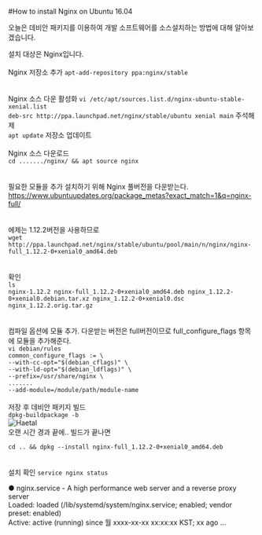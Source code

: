 #How to install Nginx on Ubuntu 16.04

오늘은 데비안 패키지를 이용하여 개발 소프트웨어를 소스설치하는 방법에 대해 알아보겠습니다.

설치 대상은 Nginx입니다.
<br><br>
Nginx 저장소 추가
`apt-add-repository ppa:nginx/stable`<br>
<br><br>
Nginx 소스 다운 활성화
`vi /etc/apt/sources.list.d/nginx-ubuntu-stable-xenial.list`<br>
`deb-src http://ppa.launchpad.net/nginx/stable/ubuntu xenial main` 주석해제<br>
`apt update` 저장소 업데이트
<br><br>
Nginx 소스 다운로드<br>
`cd ......./nginx/ && apt source nginx`<br>
<br><br>
필요한 모듈을 추가 설치하기 위해 Nginx 풀버전을 다운받는다.
<https://www.ubuntuupdates.org/package_metas?exact_match=1&q=nginx-full/><br>
<br><br>
에제는 1.12.2버전을 사용하므로<br>
`wget http://ppa.launchpad.net/nginx/stable/ubuntu/pool/main/n/nginx/nginx-full_1.12.2-0+xenial0_amd64.deb`<br>
<br><br>
확인<br>
`ls`<br>
`nginx-1.12.2 nginx-full_1.12.2-0+xenial0_amd64.deb nginx_1.12.2-0+xenial0.debian.tar.xz nginx_1.12.2-0+xenial0.dsc nginx_1.12.2.orig.tar.gz`<br>
<br><br>
컴파일 옵션에 모듈 추가. 다운받는 버전은 full버전이므로 full_configure_flags 항목에 모듈을 추가해준다.<br>
`vi debian/rules`<br>
`common_configure_flags := \`<br>
            `--with-cc-opt="$(debian_cflags)" \`<br>
            `--with-ld-opt="$(debian_ldflags)" \`<br>
            `--prefix=/usr/share/nginx \`<br>
            `.......`<br>
            `--add-module=/module/path/module-name`
<br><br>
저장 후 데비안 패키지 빌드<br>
`dpkg-buildpackage -b`<br>
![Haetal](https://dkstjs2.github.io/developer/images/innae.jpg)<br>
오랜 시간 경과 끝에.. 빌드가 끝나면<br>

`cd .. && dpkg --install nginx-full_1.12.2-0+xenial0_amd64.deb`<br>
<br><br>
설치 확인
`service nginx status`
<p>● nginx.service - A high performance web server and a reverse proxy server<br>
   Loaded: loaded (/lib/systemd/system/nginx.service; enabled; vendor preset: enabled)<br>
   Active: active (running) since 월 xxxx-xx-xx xx:xx:xx KST; xx ago ...</p>
